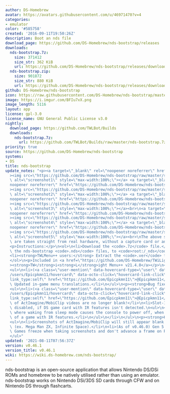 ```yaml
---
author: DS-Homebrew
avatar: https://avatars.githubusercontent.com/u/46971470?v=4
categories:
- emulator
color: '#585758'
created: '2016-09-11T19:50:26Z'
description: Boot an nds file
download_page: https://github.com/DS-Homebrew/nds-bootstrap/releases
downloads:
  nds-bootstrap.7z:
    size: 371412
    size_str: 362 KiB
    url: https://github.com/DS-Homebrew/nds-bootstrap/releases/download/v0.46.1/nds-bootstrap.7z
  nds-bootstrap.zip:
    size: 901872
    size_str: 880 KiB
    url: https://github.com/DS-Homebrew/nds-bootstrap/releases/download/v0.46.1/nds-bootstrap.zip
github: DS-Homebrew/nds-bootstrap
icon: https://raw.githubusercontent.com/DS-Homebrew/nds-bootstrap/master/retail/assets/icon.bmp
image: https://i.imgur.com/BFIu7xX.png
image_length: 5116
layout: app
license: gpl-3.0
license_name: GNU General Public License v3.0
nightly:
  download_page: https://github.com/TWLBot/Builds
  downloads:
    nds-bootstrap.7z:
      url: https://github.com/TWLBot/Builds/raw/master/nds-bootstrap.7z
priority: true
source: https://github.com/DS-Homebrew/nds-bootstrap
systems:
- DS
title: nds-bootstrap
update_notes: "<p><a target=\"_blank\" rel=\"noopener noreferrer\" href=\"https://github.com/DS-Homebrew/nds-bootstrap/raw/master/screenshots/v0.46.1/metroidPrimeHunters.png\"\
  ><img src=\"https://github.com/DS-Homebrew/nds-bootstrap/raw/master/screenshots/v0.46.1/metroidPrimeHunters.png\"\
  \ alt=\"screenshot1\" style=\"max-width:100%;\"></a> <a target=\"_blank\" rel=\"\
  noopener noreferrer\" href=\"https://github.com/DS-Homebrew/nds-bootstrap/raw/master/screenshots/v0.46.1/sonicColors.png\"\
  ><img src=\"https://github.com/DS-Homebrew/nds-bootstrap/raw/master/screenshots/v0.46.1/sonicColors.png\"\
  \ alt=\"screenshot2\" style=\"max-width:100%;\"></a> <a target=\"_blank\" rel=\"\
  noopener noreferrer\" href=\"https://github.com/DS-Homebrew/nds-bootstrap/raw/master/screenshots/v0.46.1/sonicSegaRacing.png\"\
  ><img src=\"https://github.com/DS-Homebrew/nds-bootstrap/raw/master/screenshots/v0.46.1/sonicSegaRacing.png\"\
  \ alt=\"screenshot3\" style=\"max-width:100%;\"></a><br>\n<a target=\"_blank\" rel=\"\
  noopener noreferrer\" href=\"https://github.com/DS-Homebrew/nds-bootstrap/raw/master/screenshots/v0.46.1/marioVsDk2.png\"\
  ><img src=\"https://github.com/DS-Homebrew/nds-bootstrap/raw/master/screenshots/v0.46.1/marioVsDk2.png\"\
  \ alt=\"screenshot4\" style=\"max-width:100%;\"></a> <a target=\"_blank\" rel=\"\
  noopener noreferrer\" href=\"https://github.com/DS-Homebrew/nds-bootstrap/raw/master/screenshots/v0.46.1/styleSavvy.png\"\
  ><img src=\"https://github.com/DS-Homebrew/nds-bootstrap/raw/master/screenshots/v0.46.1/styleSavvy.png\"\
  \ alt=\"screenshot5\" style=\"max-width:100%;\"></a><br>\nThe above screenshots\
  \ are taken straight from real hardware, without a capture card or an emulator!</p>\n\
  <p>Instructions:</p>\n<ol>\n<li>Download the <code>.7z</code> file.</li>\n<li>Extract\
  \ the nds-bootstrap <code>.nds</code> files, to <code>root:/_nds</code>.</li>\n\
  <li><strong>TWLMenu++ users:</strong> Extract the <code>.ver</code> file to <code>root:/_nds/TWiLightMenu</code>.</li>\n\
  </ol>\n<p>Included in <a href=\"https://github.com/DS-Homebrew/TWiLightMenu/releases/tag/v21.4.0\"\
  ><strong>TW</strong>i<strong>L</strong>ight Menu++ v21.4.0</a></p>\n<p><strong>Improvement</strong></p>\n\
  <ul>\n<li>(<a class=\"user-mention\" data-hovercard-type=\"user\" data-hovercard-url=\"\
  /users/Epicpkmn11/hovercard\" data-octo-click=\"hovercard-link-click\" data-octo-dimensions=\"\
  link_type:self\" href=\"https://github.com/Epicpkmn11\">@Epicpkmn11</a> and various)\
  \ Updated in-game menu translations.</li>\n</ul>\n<p><strong>Bug fixes</strong></p>\n\
  <ul>\n<li>(<a class=\"user-mention\" data-hovercard-type=\"user\" data-hovercard-url=\"\
  /users/Epicpkmn11/hovercard\" data-octo-click=\"hovercard-link-click\" data-octo-dimensions=\"\
  link_type:self\" href=\"https://github.com/Epicpkmn11\">@Epicpkmn11</a>) Screenshots\
  \ of ActImagine/MobiClip videos are no longer blank!</li>\n<li>Slot-1 will now remain\
  \ disabled, if DS game card with IR features isn't detected.\n<ul>\n<li>Fixes bug\
  \ where waking from sleep mode causes the console to power off, when running a ROM\
  \ of a game with IR features.</li>\n</ul>\n</li>\n</ul>\n<p><strong>Known bugs</strong></p>\n\
  <ul>\n<li>Screenshots of ActImagine/MobiClip will still appear blank for a few games\
  \ (ex. Mega Man ZX, Infinite Space).</li>\n<li>(As of v0.46.0) Gen 5 Pok\xE9mon\
  \ Games freeze when taking screenshots and don't advance a frame on R-button press.</li>\n\
  </ul>"
updated: '2021-08-11T07:56:37Z'
version: v0.46.1
version_title: v0.46.1
wiki: https://wiki.ds-homebrew.com/nds-bootstrap/
---
```

nds-bootstrap is an open-source application that allows Nintendo DS/DSi ROMs and homebrew to be natively utilised rather than using an emulator. nds-bootstrap works on Nintendo DSi/3DS SD cards through CFW and on Nintendo DS through flashcarts.